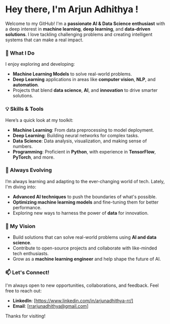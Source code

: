 # Hey there, I'm Arjun Adhithya !

Welcome to my GitHub! I'm a **passionate AI & Data Science enthusiast** with a deep interest in **machine learning**, **deep learning**, and **data-driven solutions**. I love tackling challenging problems and creating intelligent systems that can make a real impact.

### 🚀 What I Do
I enjoy exploring and developing:
- **Machine Learning Models** to solve real-world problems.
- **Deep Learning** applications in areas like **computer vision**, **NLP**, and **automation**.
- Projects that blend **data science**, **AI**, and **innovation** to drive smarter solutions.

### 💡 Skills & Tools
Here’s a quick look at my toolkit:
- **Machine Learning**: From data preprocessing to model deployment.
- **Deep Learning**: Building neural networks for complex tasks.
- **Data Science**: Data analysis, visualization, and making sense of numbers.
- **Programming**: Proficient in **Python**, with experience in **TensorFlow**, **PyTorch**, and more.

### 🌱 Always Evolving
I’m always learning and adapting to the ever-changing world of tech. Lately, I'm diving into:
- **Advanced AI techniques** to push the boundaries of what's possible.
- **Optimizing machine learning models** and fine-tuning them for better performance.
- Exploring new ways to harness the power of **data** for innovation.

### 🎯 My Vision
- Build solutions that can solve real-world problems using **AI and data science**.
- Contribute to open-source projects and collaborate with like-minded tech enthusiasts.
- Grow as a **machine learning engineer** and help shape the future of AI.

### 📫 Let's Connect!
I'm always open to new opportunities, collaborations, and feedback. Feel free to reach out:
- **LinkedIn**: [https://www.linkedin.com/in/arjunadhithya-rr/]
- **Email**: [rrarjunadhithya@gmail.com]

Thanks for visiting! 
